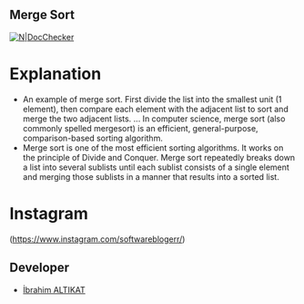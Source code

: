## Merge Sort

[![N|DocChecker](https://www.python.org/static/img/python-logo.png)](https://www.instagram.com/softwareblogerr/)

# Explanation
  - An example of merge sort. First divide the list into the smallest unit (1 element), then compare each element with the adjacent list to sort and merge the two adjacent lists. ... In computer science, merge sort (also commonly spelled mergesort) is an efficient, general-purpose, comparison-based sorting algorithm.
  - Merge sort is one of the most efficient sorting algorithms. It works on the principle of Divide and Conquer. Merge sort repeatedly breaks down a list into several sublists until each sublist consists of a single element and merging those sublists in a manner that results into a sorted list.
 
# Instagram
(https://www.instagram.com/softwareblogerr/)

## Developer
* [İbrahim ALTIKAT](https://www.linkedin.com/in/ialtikat/)  


